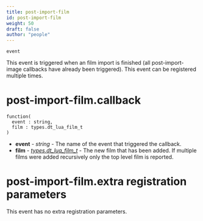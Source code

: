```yaml
---
title: post-import-film
id: post-import-film
weight: 50
draft: false
author: "people"
---
```


`event`

This event is triggered when an film import is finished (all post-import-image callbacks
have already been triggered). This event can be registered multiple times.

# post-import-film.callback

```
function(
  event : string,
  film : types.dt_lua_film_t
)
```

* **event** - _string_ - The name of the event that triggered the callback.
* **film** - _[types.dt_lua_film_t](../types/dt_lua_film_t)_ - The new film that has been added. If multiple films were added recursively only the top level film is reported.

# post-import-film.extra registration parameters

This event has no extra registration parameters.

